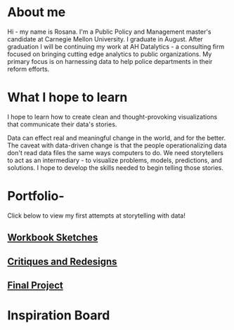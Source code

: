# About me 
Hi - my name is Rosana. I'm a Public Policy and Management master's candidate at Carnegie Mellon University. I graduate in August. After graduation I will be continuing my work at AH Datalytics - a consulting firm focused on bringing cutting edge analytics to public organizations. My primary focus is on harnessing data to help police departments in their reform efforts. 

# What I hope to learn 
I hope to learn how to create clean and thought-provoking visualizations that communicate their data's stories. 

Data can effect real and meaningful change in the world, and for the better. The caveat with data-driven change is that the people operationalizing data don't read data files the same ways computers to do. We need storytellers to act as an intermediary - to visualize problems, models, predictions, and solutions. I hope to develop the skills needed to begin telling those stories. 

# Portfolio-
Click below to view my first attempts at storytelling with data!
## [Workbook Sketches](workbook_RosanaGuernica.md)
## [Critiques and Redesigns](critiques_redesigns_Rosana.md)
## [Final Project](final_project_RosanaGuernica.md) 


# Inspiration Board 
